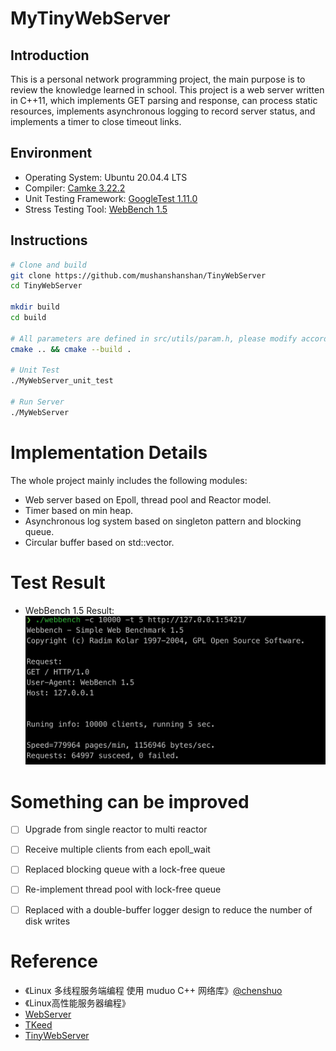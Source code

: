 # MyTinyWebServer


## Introduction
This is a personal network programming project,
the main purpose is to review the knowledge learned in school.
This project is a web server written in C++11,
which implements GET parsing and response,
can process static resources,
implements asynchronous logging to record server status,
and implements a timer to close timeout links.




## Environment
* Operating System: Ubuntu 20.04.4 LTS
* Compiler: [Camke 3.22.2](https://cmake.org/cmake/help/v3.22/release/3.22.html)
* Unit Testing Framework: [GoogleTest 1.11.0](https://github.com/google/googletest/tree/c9461a9b55ba954df0489bab6420eb297bed846b)
* Stress Testing Tool: [WebBench 1.5](https://github.com/EZLippi/WebBench)


## Instructions
```bash
# Clone and build
git clone https://github.com/mushanshanshan/TinyWebServer
cd TinyWebServer

mkdir build
cd build

# All parameters are defined in src/utils/param.h, please modify according to your needs
cmake .. && cmake --build .

# Unit Test
./MyWebServer_unit_test

# Run Server
./MyWebServer
```


# Implementation Details

The whole project mainly includes the following modules:

* Web server based on Epoll, thread pool and Reactor model.
* Timer based on min heap.
* Asynchronous log system based on singleton pattern and blocking queue.
* Circular buffer based on std::vector<char>.




# Test Result

* WebBench 1.5 Result:
  ![image](./images/web_bench.jpeg)


# Something can be improved
- [ ] Upgrade from single reactor to multi reactor
- [ ] Receive multiple clients from each epoll_wait
- [ ] Replaced blocking queue with a lock-free queue
- [ ] Re-implement thread pool with lock-free queue
- [ ] Replaced with a double-buffer logger design to reduce the number of disk writes



# Reference
* 《Linux 多线程服务端编程 使用 muduo C++ 网络库》[@chenshuo](https://github.com/chenshuo)
* 《Linux高性能服务器编程》
* [WebServer](https://github.com/linyacool/WebServer)
* [TKeed](https://github.com/linw7/TKeed)
* [TinyWebServer](https://github.com/qinguoyi/TinyWebServer)